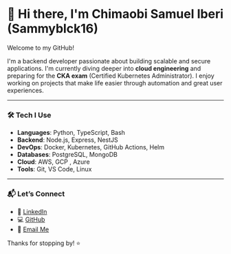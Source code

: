 # 👋 Hi there, I'm Chimaobi Samuel Iberi (Sammyblck16)

Welcome to my GitHub!

I'm a backend developer passionate about building scalable and secure applications. I'm currently diving deeper into **cloud engineering** and preparing for the **CKA exam** (Certified Kubernetes Administrator). I enjoy working on projects that make life easier through automation and great user experiences.

---

### 🛠️ Tech I Use

- **Languages**: Python, TypeScript, Bash
- **Backend**: Node.js, Express, NestJS
- **DevOps**: Docker, Kubernetes, GitHub Actions, Helm
- **Databases**: PostgreSQL, MongoDB
- **Cloud**: AWS, GCP , Azure
- **Tools**: Git, VS Code, Linux

---

### 📬 Let’s Connect

- 💼 [LinkedIn](https://www.linkedin.com/in/chimaobi-iberi/)
- 💻 [GitHub](https://github.com/Sammyblck16)
- 📧 [Email Me](mailto:iberichimaobi@gmail.com)

Thanks for stopping by! ⭐️
